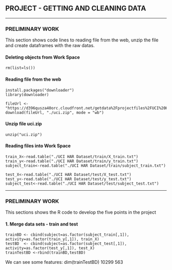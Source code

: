## PROJECT - GETTING  AND CLEANING DATA

---

### PRELIMINARY WORK
This section shows code lines to reading file from the web, unzip the file and create dataframes with the raw datas.

#### Deleting objects from Work Space
	rm(list=ls()) 

#### Reading file from the web 
	install.packages("downloader")
	library(downloader)

	fileUrl <- "https://d396qusza40orc.cloudfront.net/getdata%2Fprojectfiles%2FUCI%20HAR%20Dataset.zip"
	download(fileUrl, "./uci.zip", mode = "wb")

#### Unzip file uci.zip
	unzip("uci.zip")

#### Reading files into Work Space
	train_X<-read.table("./UCI HAR Dataset/train/X_train.txt")
	train_y<-read.table("./UCI HAR Dataset/train/y_train.txt") 
	subject_train<-read.table("./UCI HAR Dataset/train/subject_train.txt")
	
	test_X<-read.table("./UCI HAR Dataset/test/X_test.txt")
	test_y<-read.table("./UCI HAR Dataset/test/y_test.txt") 
	subject_test<-read.table("./UCI HAR Dataset/test/subject_test.txt")

---

### PRELIMINARY WORK
This sections shows the R code to develop the five points in the  project

#### 1. Merge data sets - train and test
	trainBD <- cbind(subject=as.factor(subject_train[,1]), activity=as.factor(train_y[,1]), train_X)
	testBD  <- cbind(subject=as.factor(subject_test[,1]), activity=as.factor(test_y[,1]), test_X)
	trainTestBD <-rbind(trainBD,testBD)
We can see some features:
	dim(trainTestBD)
	  10299   563


